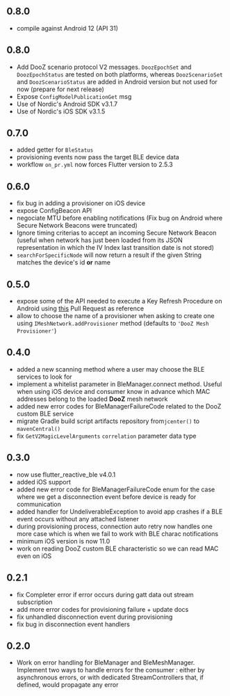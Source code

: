 ## 0.8.0

- compile against Android 12 (API 31)

## 0.8.0

- Add DooZ scenario protocol V2 messages. `DoozEpochSet` and `DoozEpochStatus` are tested on both platforms, whereas `DoozScenarioSet` and `DoozScenarioStatus` are added in Android version but not used for now (prepare for next release)
- Expose `ConfigModelPublicationGet` msg
- Use of Nordic's Android SDK v3.1.7
- Use of Nordic's iOS SDK v3.1.5

## 0.7.0

- added getter for `BleStatus`
- provisioning events now pass the target BLE device data
- workflow `on_pr.yml` now forces Flutter version to 2.5.3

## 0.6.0

- fix bug in adding a provisioner on iOS device
- expose ConfigBeacon API
- negociate MTU before enabling notifications (Fix bug on Android where Secure Network Beacons were truncated)
- Ignore timing criterias to accept an incoming Secure Network Beacon (useful when network has just been loaded from its JSON representation in which the IV Index last transition date is not stored)
- `searchForSpecificNode` will now return a result if the given String matches the device's id **or** name

## 0.5.0

- expose some of the API needed to execute a Key Refresh Procedure on Android using [this](https://github.com/NordicSemiconductor/Android-nRF-Mesh-Library/pull/381) Pull Request as reference
- allow to choose the name of a provisioner when asking to create one using `IMeshNetwork.addProvisioner` method (defaults to `'DooZ Mesh Provisioner'`)

## 0.4.0

- added a new scanning method where a user may choose the BLE services to look for
- implement a whitelist parameter in BleManager.connect method. Useful when using iOS device and consumer know in advance which MAC addresses belong to the loaded **DooZ** mesh network
- added new error codes for BleManagerFailureCode related to the DooZ custom BLE service
- migrate Gradle build script artifacts repository from`jcenter()` to `mavenCentral()`
- fix `GetV2MagicLevelArguments` `correlation` parameter data type

## 0.3.0

- now use flutter_reactive_ble v4.0.1
- added iOS support
- added new error code for BleManagerFailureCode enum for the case where we get a disconnection event before device is ready for communication
- added handler for UndeliverableException to avoid app crashes if a BLE event occurs without any attached listener
- during provisioning process, connection auto retry now handles one more case which is when we fail to work with BLE charac notifications
- minimum iOS version is now 11.0
- work on reading DooZ custom BLE characteristic so we can read MAC even on iOS

## 0.2.1

- fix Completer error if error occurs during gatt data out stream subscription
- add more error codes for provisioning failure + update docs
- fix unhandled disconnection event during provisioning
- fix bug in disconnection event handlers

## 0.2.0

- Work on error handling for BleManager and BleMeshManager. Implement two ways to handle errors for the consumer : either by asynchronous errors, or with dedicated StreamControllers that, if defined, would propagate any error